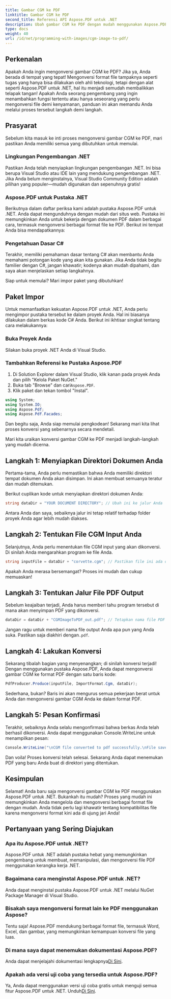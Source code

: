 ```yaml
---
title: Gambar CGM ke PDF
linktitle: Gambar CGM ke PDF
second_title: Referensi API Aspose.PDF untuk .NET
description: Ubah gambar CGM ke PDF dengan mudah menggunakan Aspose.PDF untuk .NET. Ikuti panduan langkah demi langkah sederhana ini dan sederhanakan proses konversi file Anda.
type: docs
weight: 40
url: /id/net/programming-with-images/cgm-image-to-pdf/
---
```

## Perkenalan

Apakah Anda ingin mengonversi gambar CGM ke PDF? Jika ya, Anda berada di tempat yang tepat! Mengonversi format file tampaknya seperti tugas yang hanya bisa dilakukan oleh ahli teknologi, tetapi dengan alat seperti Aspose.PDF untuk .NET, hal itu menjadi semudah membalikkan telapak tangan! Apakah Anda seorang pengembang yang ingin menambahkan fungsi tertentu atau hanya seseorang yang perlu mengonversi file demi kenyamanan, panduan ini akan memandu Anda melalui proses tersebut langkah demi langkah.

## Prasyarat

Sebelum kita masuk ke inti proses mengonversi gambar CGM ke PDF, mari pastikan Anda memiliki semua yang dibutuhkan untuk memulai.

### Lingkungan Pengembangan .NET

Pastikan Anda telah menyiapkan lingkungan pengembangan .NET. Ini bisa berupa Visual Studio atau IDE lain yang mendukung pengembangan .NET. Jika Anda belum menginstalnya, Visual Studio Community Edition adalah pilihan yang populer—mudah digunakan dan sepenuhnya gratis!

### Aspose.PDF untuk Pustaka .NET

Berikutnya dalam daftar periksa kami adalah pustaka Aspose.PDF untuk .NET. Anda dapat mengunduhnya dengan mudah dari situs web. Pustaka ini memungkinkan Anda untuk bekerja dengan dokumen PDF dalam berbagai cara, termasuk mengonversi berbagai format file ke PDF. Berikut ini tempat Anda bisa mendapatkannya:

### Pengetahuan Dasar C#

Terakhir, memiliki pemahaman dasar tentang C# akan membantu Anda memahami potongan kode yang akan kita gunakan. Jika Anda tidak begitu familier dengan C#, jangan khawatir; kodenya akan mudah dipahami, dan saya akan menjelaskan setiap langkahnya.

Siap untuk memulai? Mari impor paket yang dibutuhkan!

## Paket Impor

Untuk memanfaatkan kekuatan Aspose.PDF untuk .NET, Anda perlu mengimpor pustaka tersebut ke dalam proyek Anda. Hal ini biasanya dilakukan dalam berkas kode C# Anda. Berikut ini ikhtisar singkat tentang cara melakukannya:

### Buka Proyek Anda

Silakan buka proyek .NET Anda di Visual Studio. 

### Tambahkan Referensi ke Pustaka Aspose.PDF

1. Di Solution Explorer dalam Visual Studio, klik kanan pada proyek Anda dan pilih "Kelola Paket NuGet."
2.  Buka tab "Browse" dan cari`Aspose.PDF`.
3. Klik paket dan tekan tombol "Instal".

```csharp
using System;
using System.IO;
using Aspose.Pdf;
using Aspose.Pdf.Facades;
```

Dan begitu saja, Anda siap memulai pengkodean! Sekarang mari kita lihat proses konversi yang sebenarnya secara mendetail.

Mari kita uraikan konversi gambar CGM ke PDF menjadi langkah-langkah yang mudah dicerna.

## Langkah 1: Menyiapkan Direktori Dokumen Anda

Pertama-tama, Anda perlu memastikan bahwa Anda memiliki direktori tempat dokumen Anda akan disimpan. Ini akan membuat semuanya teratur dan mudah ditemukan. 

Berikut cuplikan kode untuk menyiapkan direktori dokumen Anda:

```csharp
string dataDir = "YOUR DOCUMENT DIRECTORY"; // Ubah ini ke jalur Anda
```

Antara Anda dan saya, sebaiknya jalur ini tetap relatif terhadap folder proyek Anda agar lebih mudah diakses.

## Langkah 2: Tentukan File CGM Input Anda

Selanjutnya, Anda perlu menentukan file CGM input yang akan dikonversi. Di sinilah Anda mengarahkan program ke file Anda.

```csharp
string inputFile = dataDir + "corvette.cgm"; // Pastikan file ini ada di direktori Anda
```

Apakah Anda merasa bersemangat? Proses ini mudah dan cukup memuaskan!

## Langkah 3: Tentukan Jalur File PDF Output

Sebelum keajaiban terjadi, Anda harus memberi tahu program tersebut di mana akan menyimpan PDF yang dikonversi.

```csharp
dataDir = dataDir + "CGMImageToPDF_out.pdf"; // Tetapkan nama file PDF keluaran
```

 Jangan ragu untuk memberi nama file output Anda apa pun yang Anda suka. Pastikan saja diakhiri dengan`.pdf`.

## Langkah 4: Lakukan Konversi

Sekarang tibalah bagian yang menyenangkan; di sinilah konversi terjadi! Dengan menggunakan pustaka Aspose.PDF, Anda dapat mengonversi gambar CGM ke format PDF dengan satu baris kode:

```csharp
PdfProducer.Produce(inputFile, ImportFormat.Cgm, dataDir);
```

Sederhana, bukan? Baris ini akan mengurus semua pekerjaan berat untuk Anda dan mengonversi gambar CGM Anda ke dalam format PDF.

## Langkah 5: Pesan Konfirmasi

Terakhir, sebaiknya Anda selalu mengonfirmasi bahwa berkas Anda telah berhasil dikonversi. Anda dapat menggunakan Console.WriteLine untuk menampilkan pesan:

```csharp
Console.WriteLine("\nCGM file converted to pdf successfully.\nFile saved at " + dataDir);
```

Dan voila! Proses konversi telah selesai. Sekarang Anda dapat menemukan PDF yang baru Anda buat di direktori yang ditentukan.

## Kesimpulan

Selamat! Anda baru saja mengonversi gambar CGM ke PDF menggunakan Aspose.PDF untuk .NET. Bukankah itu mudah? Proses yang mudah ini memungkinkan Anda mengelola dan mengonversi berbagai format file dengan mudah. Anda tidak perlu lagi khawatir tentang kompatibilitas file karena mengonversi format kini ada di ujung jari Anda!

## Pertanyaan yang Sering Diajukan

### Apa itu Aspose.PDF untuk .NET?  
Aspose.PDF untuk .NET adalah pustaka hebat yang memungkinkan pengembang untuk membuat, memanipulasi, dan mengonversi file PDF menggunakan kerangka kerja .NET.

### Bagaimana cara menginstal Aspose.PDF untuk .NET?  
Anda dapat menginstal pustaka Aspose.PDF untuk .NET melalui NuGet Package Manager di Visual Studio.

### Bisakah saya mengonversi format lain ke PDF menggunakan Aspose?  
Tentu saja! Aspose.PDF mendukung berbagai format file, termasuk Word, Excel, dan gambar, yang memungkinkan kemampuan konversi file yang luas.

### Di mana saya dapat menemukan dokumentasi Aspose.PDF?  
 Anda dapat menjelajahi dokumentasi lengkapnya[Di Sini](https://reference.aspose.com/pdf/net/).

### Apakah ada versi uji coba yang tersedia untuk Aspose.PDF?  
 Ya, Anda dapat menggunakan versi uji coba gratis untuk menguji semua fitur Aspose.PDF untuk .NET. Unduh[Di Sini](https://releases.aspose.com/).